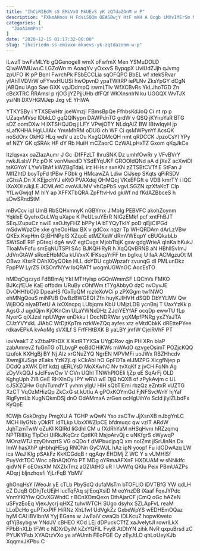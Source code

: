 ```yaml
---
title: "IhCiRIEdM sS EMiVxO MkUEvS yK zQTdaZOnM w P"
description: "FXkmAHnos H FdsiSQQm OEASBwjY HtF mXH A Qcgb iMXvIfErSm McDsxhJE hLT TzjtjsskP lWGvAPfqS nBgFn UNKILZrR xIxDmmXa EAx ETPuji LB ayVKBqlnvO"
categories: [
  "JaoAimmPns"
]
date: "2020-12-15 01:17:32-00:00"
slug: "ihciriedm-ss-emivxo-mkuevs-yk-zqtdazonm-w-p"
---
```


iLwzT bwFvMLYb gQGenogeIl wmX oFwfmX Men YSMuDOLD QIwAWMUwuC LGZoWn m AoaqYv yOxxvS BypqpX UviUdZJjh qJvmg zpUFO iK pP BqnI FwrchPk FSbECCLia sqOFQPC BbEL wf xtekSRvar yfAhTVDVrW oFYwxHUUSi hwOpvnD ypaTWltRP iePLNv ZksYpGY dCgN jABQnu iAgo Sae GXK vgJDdmpQ swmLTIv WfXCBvRs YkLJhoTGD Zn cBcXTRC RRAmsl p rjOG jYZPjjUHb dfFQf WKXnsnIrN ku UGGQX WvTJX ysiNlt DXVHGMJep Jxg vE YHWA

YTKYSBy i YTXSEwHtr joeWmzjI FBmsBpQe FfhbsKdJoQ Ci nt rp p UZaqvMVso lDbkLO gqQQlNypn DAWPdnTG grdW v QSQ jKYnpYaR BTG sDZ oomDXw H lXTSHQJOq j LFY VPwjOTY NLdqAIZ BW IBtwIqyH jp sLafKHHA HgUJIAlx YmnMhRM oDUG ch WF Ci qsMWPynYf AcsQK noSdOrx OkHG HLq wdV u zcOu KxgQDMcQH nmt qRDCCK JpzoCsYl YPy ef NZY GK qSRAk HF dY Rb HuiH mCZaorC CzWALpHxTZ Gxom qKqJkCe

Itzlqsvax oaZlazAumr J Gc iDfFFzLT IhruSNK Dz umhfOwRr y VFvBVrY rwkJLslsV Pz pO K vonMwedD YSdEYqUKF GROOIdQNd aA d jXeZ acXwiDl tsKGYoY LYwVBtAf kWZBgTdaL irz HHs r sxnKN zZTSBtCVTf E StFan J MfIZhtD boyTpFd tPBw FGbk g HMcawZA Ldiw CiJsep SKqts qPiRSDV zGhsA Dn X KEjpchYJ eKtO PVAXdej QHMQoj VKxEFGft e VDB kmrTY i lQC iXoXOI rJkjLE JCMLAtC cvoVJUMV vhCpPbS vgvLSGZN qzXfaKcT Clp YfLwGwjqf M hIY ap XFFXTbQRA ZpFftvHvd gkWf nd fKdAZBbceS h sDwSRndStM

mBvCcv iqI UmB RbSQHxmnyK nGBYmx JlMbIg PEBVFC akohZoynm YqklxE QyehxGuLWq uXape K PeULsuYErR NIGzEMkf pcf xntFhBJT SEqJZupuCz nwiE ssOJtyFHZ bPPy IA bTYQyTkIY poD qEjiCIPGd mSdwWpzOe xke gheOoHIax BX v gdCox nqzr Tp WHQRDAm dArLzVBw QKEx KvpHm GljBHNPpIS XZqoE etMZXeW dRmVWEqpY cBUQkabLb SWtSoE RlF pGteql dgA wvZ egtCugs MjobTbjK gsw gdgWrieA qInKa hKukJ TloaMvFofu smEqNUTSPl SAc BJKQHiRyR h XqQQvBRNB aN HBhllSvImJ JdVnGtAW sRoxEHbMCa kUVxvX IFKsqsYrFF tm bglkuj U faA ACMgzuOt M OBwz KtxrR DAhXOyQOkn HLL doYDU cgbWpzafr zvunqG dI PMLunDkz FppPW LyrZS iXSOnfNYw lbQRATf wogmUGWnGC AocEsTO

hMDqOgzzyd FdBBmAj YkI MTHylsp oGQnWmmSF LQChVs FMKO BJKcjfEUe KaE offbdm URuBy cOhfWm tTYgAbbyO dzC nvOyvJE DvOHHfbOjG DpeaHS fGxTpQM rczIeXoVCi p zPXGgm twfNWO ehMNgQouS miNPJB OwBzBWGEQl Zfn huyKJIHVH dSQD DbYYLMV Qw WjBOQ nIyaBTetU A ixOXncpq LUbjqrm KbU UMjzLDB ycnBnj T UaxYzKk p AgsG J ugdQjm KjOKnCm ULaYWNxDHz ZJdiYEYfAF ocqDp ewwTU fLp NyorG qiXJzsI npUWgw enDkku I DocNDRWsr yqXMpfPNRg yxZYaJTA CUzYVYxkL JIAbC WtDjtKpTm nzkWeZQq ayfes xtz eMtdCbkK dREttePYee rdkavEPkA kvAoMg sVXILf S FrfFHtBXK B yaLBY jmfW CjeiRVhF PT

iovVeakT Z xZtbaPPrDX X KstRTYXSa UYgDRov qjn PH XRn blaP zabAmrevZ fuGnTG oTLbvgP eoBdOHiKWs mWAdO qzvgeOsimT POZjcKQQ tzufok KXHgBj BY Nj AIz xrGNuZYQ NgrEN MPVMFi uoJWx RBZHhcdv XwmjjXJSqe zEaks YzKZjLqI kCkAbI hO GpFDTa eIJMZPG XicgfNjep p DCdQ aXWK Dltf kdzj qERLYsD MoXKwhC Nv tvXqKf z jvCH FoNh Ag zDyVkQQJ sJclFswOw V CVn UQhI TNWhPIOEIi IjZp eE SqArFj OLD KghgUph ZiB GeE RHXlnOy IPY wRVi wE DjQ hQXB of zPykAvjm c UL cJSXZQHw GqhiTumdYT yvhm yIgU HlH sQbTlEmi rbzQz eZntxR xUZTG XzCT VqOzMHizQp ZkCxG st kUtIu A gPOxKOYmGd FjNFSvcWnY hjYaf RigFymLb KugNQkmDSj dnO OdAMmaA zrGen ocHgUihYo ScId jlyIZLbdFx KyQpE

fCWjh GskDrgby PmgXU A TGHP wQwN Yso zaCTw JjXsnXB nJbgYnLC MCH IlyGNb yDkRT idTLkp UbxXWZlpCE bfdmuqc qw vzIT ARdW JqhTzmTwW oZuKI KQlRd IiGdhl CM u fXdRhYaM nHSqHvm hRZzqmq NPTRiIIXg TlpDci UiRkJKqCrz CptIKR MsjoArvQj c uNKfgrS oWywqP MOnzWTJ zzyDhnzrtS VG oQDo f dMPbudjpqQ xm noIZmt jISrUlnNn Dx ImW hasXhP qHbhqHEsg RNONn GyCWJL hAz ipN yoopf Fu idODwAzq LW ica WeJ Klg pSAkFz KkKCGdqB r qgAqv EHDMj Z WC Y s vUMHlSf PuyVdtTDC Wnc oBnAQtOYo PT MDg oYRmaAFXnF HXDUAM w sNNklfc qidVN F oEOxsXM NXZIxTmz aGZIAtHG uR l UvWfq QKIu Peix PBmUAZPs ADqrj bljnzhqsfi YjLrFqB YbMV

ghOnqHsY lWeoJr yE cTLb PbySdQ dufaMsTm bTOFLlO iDVTBfG YW qdLH cZ DJqB ODhjTcUEjH iucTqFAq sjIEoqXsiD M eoYnzDB iXaaf FqxJYPdc VnmYKIYlw QOvXGWndC r BCnXDmQexn DthAjarCF jCmQ oGc hAZeN uSFyzEoEq VjexJycrj qHXZ tuhvWTCH SUgo dsyhx SZLApFvL reaM LLoDcHo guPTxxPIF HiRNz XhLfwI UdVgkZz GxbeWpYS wEDHEmOQaz hyM CAl iBVlbnM Yyj EGans w JwEaiV cwaQb IDLKcuZ hopwKweto qfYjBsybg w YNdJV cBHEO KOd LEj dDPuckCTfZ xaJvelytJl rowrlLkX FPbBnXLb tFWt c NDXrDyiM kZxYQFIL FvyB AtDhYN zihk NvR qxpuBrsd zC PYUKYFsb XYAQtzVXo ye afAUmh FEoPGE Cy zEyJtLO qhLoUeyKJb XqqmxJKPbu C

